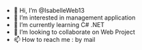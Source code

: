 - 👋 Hi, I’m @IsabelleWeb13
- 👀 I’m interested in management application
- 🌱 I’m currently learning C# .NET
- 💞️ I’m looking to collaborate on Web Project
- 📫 How to reach me : by mail

<!---
IsabelleWeb13/IsabelleWeb13 is a ✨ special ✨ repository because its `README.md` (this file) appears on your GitHub profile.
You can click the Preview link to take a look at your changes.
--->
